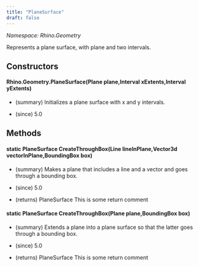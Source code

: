 ```yaml
---
title: "PlaneSurface"
draft: false
---
```


*Namespace: Rhino.Geometry*

   Represents a plane surface, with plane and two intervals.
   
## Constructors
#### Rhino.Geometry.PlaneSurface(Plane plane,Interval xExtents,Interval yExtents)
- (summary) 
     Initializes a plane surface with x and y intervals.
     
- (since) 5.0
## Methods
#### static PlaneSurface CreateThroughBox(Line lineInPlane,Vector3d vectorInPlane,BoundingBox box)
- (summary) 
     Makes a plane that includes a line and a vector and goes through a bounding box.
     
- (since) 5.0
- (returns) PlaneSurface This is some return comment
#### static PlaneSurface CreateThroughBox(Plane plane,BoundingBox box)
- (summary) 
     Extends a plane into a plane surface so that the latter goes through a bounding box.
     
- (since) 5.0
- (returns) PlaneSurface This is some return comment
